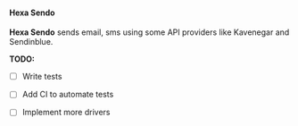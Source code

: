 #### Hexa Sendo 

__Hexa Sendo__ sends email, sms using some API providers like Kavenegar and Sendinblue.


__TODO:__
- [ ] Write tests
- [ ] Add CI  to automate tests
- [ ] Implement more drivers


